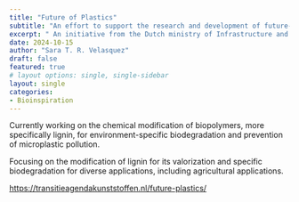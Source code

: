 ```yaml
---
title: "Future of Plastics"
subtitle: "An effort to support the research and development of future-proof plastic solutions and eliminate microplastic pollution."
excerpt: " An initiative from the Dutch ministry of Infrastructure and Water Management"
date: 2024-10-15
author: "Sara T. R. Velasquez"
draft: false
featured: true
# layout options: single, single-sidebar
layout: single
categories:
- Bioinspiration
---
```


Currently working on the chemical modification of biopolymers, more specifically lignin, for environment-specific biodegradation and prevention of microplastic pollution. 

Focusing on the modification of lignin for its valorization and specific biodegradation for diverse applications, including agricultural applications. 

https://transitieagendakunststoffen.nl/future-plastics/ 
